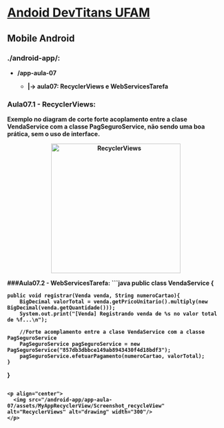 # <a href="https://devtitans.icomp.ufam.edu.br/moodle/course/view.php?id=4" title="android-ufam-devtitans">Andoid DevTitans UFAM</a>
## Mobile Android
### ./android-app/:
+ <b>/app-aula-07
  * |-> aula07: RecyclerViews e WebServicesTarefa
  
### Aula07.1 - RecyclerViews:

<p>Exemplo no diagram de corte forte acoplamento entre a clase VendaService com a classe PagSeguroService, não sendo uma boa prática, sem o uso de interface.
<p align="center">
  <img src="/android-app/app-aula-07/assets/MyAppRecyclerView/recycler_view.gif" alt="RecyclerViews" alt="drawing" width="300"/>
</p>
###Aula07.2 - WebServicesTarefa:
```java
public class VendaService {

    public void registrar(Venda venda, String numeroCartao){
        BigDecimal valorTotal = venda.getPricoUnitario().multiply(new BigDecimal(venda.getQuantidade()));
        System.out.print("[Venda] Registrando venda de %s no valor total de %f...\n");

        //Forte acomplamento entre a clase VendaService com a classe PagSeguroService
        PagSeguroService pagSeguroService = new PagSeguroService("857db3dbbce149ab8943430f4d18bdf3");
        pagSeguroService.efetuarPagamento(numeroCartao, valorTotal);
    }
}
````

<p align="center">
  <img src="/android-app/app-aula-07/assets/MyAppRecyclerView/Screenshot_recycleView" alt="RecyclerViews" alt="drawing" width="300"/>
</p>
